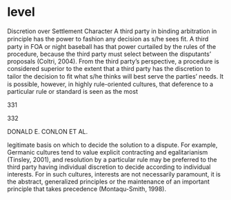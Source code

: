 # level

Discretion over Settlement Character A third party in binding arbitration in principle has the power to fashion any decision as s/he sees ﬁt. A third party in FOA or night baseball has that power curtailed by the rules of the procedure, because the third party must select between the disputants’ proposals (Coltri, 2004). From the third party’s perspective, a procedure is considered superior to the extent that a third party has the discretion to tailor the decision to ﬁt what s/he thinks will best serve the parties’ needs. It is possible, however, in highly rule-oriented cultures, that deference to a particular rule or standard is seen as the most

331

332

DONALD E. CONLON ET AL.

legitimate basis on which to decide the solution to a dispute. For example, Germanic cultures tend to value explicit contracting and egalitarianism (Tinsley, 2001), and resolution by a particular rule may be preferred to the third party having individual discretion to decide according to individual interests. For in such cultures, interests are not necessarily paramount, it is the abstract, generalized principles or the maintenance of an important principle that takes precedence (Montaqu-Smith, 1998).